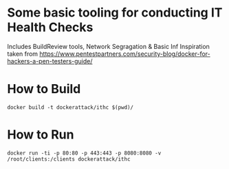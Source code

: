 # Some basic tooling for conducting IT Health Checks
Includes BuildReview tools, Network Segragation & Basic Inf
Inspiration taken from https://www.pentestpartners.com/security-blog/docker-for-hackers-a-pen-testers-guide/

# How to Build

```
docker build -t dockerattack/ithc $(pwd)/
```

# How to Run

```
docker run -ti -p 80:80 -p 443:443 -p 8080:8080 -v /root/clients:/clients dockerattack/ithc
```


